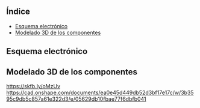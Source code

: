 


## Índice
- [Esquema electrónico](#Esquema-electrónico)
- [Modelado 3D de los componentes](#Modelado-3D-de-los-componentes)

## Esquema electrónico

## Modelado 3D de los componentes
https://skfb.ly/oMzUv
https://cad.onshape.com/documents/ea0e45d449db52d3bf17e17c/w/3b3595c9db5c857a61e322d3/e/05629db10fbae77f6dbfb041


